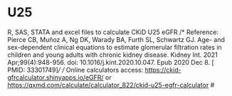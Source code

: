 # U25
R, SAS, STATA and excel files to calculate CKiD U25 eGFR
/* Reference: Pierce CB, Muñoz A, Ng DK, Warady BA, Furth SL, Schwartz GJ. Age- and sex-dependent clinical equations to estimate glomerular filtration rates in children and young adults
with chronic kidney disease. Kidney Int. 2021 Apr;99(4):948-956. doi: 10.1016/j.kint.2020.10.047. Epub 2020 Dec 8. [ PMID: 33301749]*/
/* Online calculators access: https://ckid-gfrcalculator.shinyapps.io/eGFR/   or   https://qxmd.com/calculate/calculator_822/ckid-u25-egfr-calculator  # 
